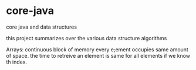 # core-java
core java and data structures

this project summarizes  over the various data structure algorithms


Arrays:
continuous block of memory
every e;ement occupies same amount of space.
the time to retreive an element is same for all elements if we know th index.


